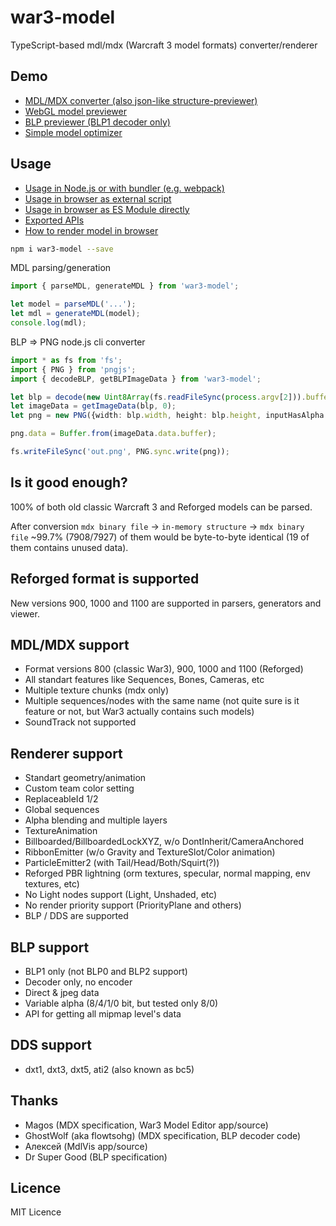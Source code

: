 # war3-model
TypeScript-based mdl/mdx (Warcraft 3 model formats) converter/renderer

## Demo
* [MDL/MDX converter (also json-like structure-previewer)](https://4eb0da.github.io/war3-model/convert/convert.html)
* [WebGL model previewer](https://4eb0da.github.io/war3-model/preview/preview.html)
* [BLP previewer (BLP1 decoder only)](https://4eb0da.github.io/war3-model/decodeblp/decodeblp.html)
* [Simple model optimizer](https://4eb0da.github.io/war3-model/optframes/optframes.html)

## Usage

* [Usage in Node.js or with bundler (e.g. webpack)](docs/node.md)
* [Usage in browser as external script](docs/browser-global.md)
* [Usage in browser as ES Module directly](docs/browser-es.md)
* [Exported APIs](docs/interface.md)
* [How to render model in browser](docs/how-to-render.md)

```bash
npm i war3-model --save
```

MDL parsing/generation
```typescript
import { parseMDL, generateMDL } from 'war3-model';

let model = parseMDL('...');
let mdl = generateMDL(model);
console.log(mdl);
```

BLP => PNG node.js cli converter
```typescript
import * as fs from 'fs';
import { PNG } from 'pngjs';
import { decodeBLP, getBLPImageData } from 'war3-model';

let blp = decode(new Uint8Array(fs.readFileSync(process.argv[2])).buffer);
let imageData = getImageData(blp, 0);
let png = new PNG({width: blp.width, height: blp.height, inputHasAlpha: true});

png.data = Buffer.from(imageData.data.buffer);

fs.writeFileSync('out.png', PNG.sync.write(png));
```

## Is it good enough?

100% of both old classic Warcraft 3 and Reforged models can be parsed.

After conversion `mdx binary file` -> `in-memory structure` -> `mdx binary file` ~99.7% (7908/7927) of them would be byte-to-byte identical (19 of them contains unused data).

## Reforged format is supported

New versions 900, 1000 and 1100 are supported in parsers, generators and viewer.

## MDL/MDX support

* Format versions 800 (classic War3), 900, 1000 and 1100 (Reforged)
* All standart features like Sequences, Bones, Cameras, etc
* Multiple texture chunks (mdx only)
* Multiple sequences/nodes with the same name (not quite sure is it feature or not, but War3 actually contains such models)
* SoundTrack not supported

## Renderer support

* Standart geometry/animation
* Custom team color setting
* ReplaceableId 1/2
* Global sequences
* Alpha blending and multiple layers
* TextureAnimation
* Billboarded/BillboardedLockXYZ, w/o DontInherit/CameraAnchored
* RibbonEmitter (w/o Gravity and TextureSlot/Color animation)
* ParticleEmitter2 (with Tail/Head/Both/Squirt(?))
* Reforged PBR lightning (orm textures, specular, normal mapping, env textures, etc)
* No Light nodes support (Light, Unshaded, etc)
* No render priority support (PriorityPlane and others)
* BLP / DDS are supported

## BLP support

* BLP1 only (not BLP0 and BLP2 support)
* Decoder only, no encoder
* Direct & jpeg data
* Variable alpha (8/4/1/0 bit, but tested only 8/0)
* API for getting all mipmap level's data

## DDS support

* dxt1, dxt3, dxt5, ati2 (also known as bc5)

## Thanks

* Magos (MDX specification, War3 Model Editor app/source)
* GhostWolf (aka flowtsohg) (MDX specification, BLP decoder code)
* Алексей (MdlVis app/source)
* Dr Super Good (BLP specification)

## Licence

MIT Licence
